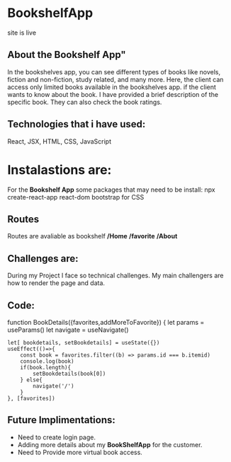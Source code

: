 # BookshelfApp
site is live
## About the Bookshelf App"
In the bookshelves app, you can see different types of books like novels, fiction and non-fiction, study related, and many more. Here, the client can access only limited books available in the bookshelves app. if the client wants to know about the book. I have provided a brief description of the specific book. They can also check the book ratings.

## Technologies that i have used:
React,  JSX, HTML, CSS, JavaScript 

# Instalastions are:
For the **Bookshelf App** some packages that may need to be install:
npx create-react-app
react-dom
bootstrap for CSS
## Routes
Routes are avaliable as bookshelf
**/Home**
**/favorite**
**/About**
## Challenges are:
During my Project I face so technical challenges. My main challengers are how to render the page and data.
## Code:
function BookDetails({favorites,addMoreToFavorite}) {
    let params = useParams()
    let navigate = useNavigate()

    let[ bookdetails, setBookdetails] = useState({})
    useEffect(()=>{
        const book = favorites.filter((b) => params.id === b.itemid)
        console.log(book)
        if(book.length){
            setBookdetails(book[0])
        } else{
            navigate('/')
        }
    }, [favorites])

## Future Implimentations:
* Need to create login page.
* Adding more details about my **BookShelfApp** for the customer.
* Need to Provide more virtual book access.





 
 
 
 
 
 
 
 
 
 
 
 
 
 
 
 
 
 
 
 
 
 
 
 
 
 
 
 
 
 
 
 
 
 
 
 
 
 
 

